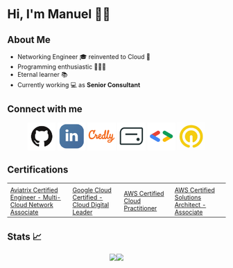 # Hi, I'm Manuel 👋🏻 #

## About Me ##

- Networking Engineer 🎓 reinvented to Cloud 💬 
- Programming enthusiastic 👨🏻‍💻 
- Eternal learner 📚 
- Currently working 💻 as <strong>Senior Consultant</strong>

## Connect with me ##

<p align="center">
    <a href="https://github.com/manueldiazsoto"><img src="/images/icon-github.png" alt="GitHub" height="65" width="65"></a>
    <a href="https://www.linkedin.com/in/manueldiazsoto/"><img src="/images/icon-linkedin.png" alt="LinkedIn" height="65" width="65"></a>
    <a href="https://www.credly.com/users/manueldiazsoto"><img src="/images/icon-credly.png" alt="Credly" height="65" width="65"></a>
    <a href="https://www.credential.net/profile/manueldiazsoto/wallet"><img src="/images/icon-accredible.png" alt="Accredible.net" height="65" width="65"></a>
    <a href="https://g.dev/manueldiazsoto"><img src="/images/icon-googledev.png" alt="Google Developer" height="65" width="65"></a>
    <a href="https://www.cloudskillsboost.google/public_profiles/120ef6de-26a5-42d4-93ce-e239968f37ab"><img src="/images/icon-qwiklabs.jpeg" alt="QwikLabs" height="65" width="65"></a>
</p>

## Certifications ##

| | | | |
| --- | --- | --- | --- |
| <a href="/images/badges/aviatrix_multicloud_network_associate.png" alt="" height="65" width="65"> | <a href="/images/badges/google_cloud_certified_cloud_digital_leader.png" alt="" height="65" width="65"> | <a href="/images/badges/aws_certified_cloud_practitioner.png" alt="" height="65" width="65"> | <a href="/images/badges/aws_certified_solutions_architect_associate.png" alt="" height="65" width="65"> |
| [Aviatrix Certified Engineer - Multi-Cloud Network Associate](https://www.credly.com/badges/b321726a-fec4-495e-ab7e-e8814d8b9f59) | [Google Cloud Certified - Cloud Digital Leader](https://www.credential.net/5916bb03-d3bf-4c74-a186-88db50f071ff) | [AWS Certified Cloud Practitioner](https://www.credly.com/badges/14377f94-0763-40ff-8172-acbb445a0f0b) | [AWS Certified Solutions Architect - Associate](https://www.credly.com/badges/313bb8d3-5314-4bab-9032-376fe8bf1f67) |

## Stats 📈 ##

<p align="center">
    <img align="center" src="https://github-readme-stats.vercel.app/api/top-langs/?username=manueldiazsoto&layout=compact&show_icons=true&title_color=fff&icon_color=79ff97&text_color=9f9f9f&bg_color=151515" height="150"><img align="center" src="https://github-readme-stats.vercel.app/api/?username=manueldiazsoto&hide=contribs,prs&show_icons=true&title_color=fff&icon_color=79ff97&text_color=9f9f9f&bg_color=151515" height="150">
</p>